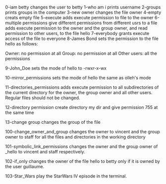 0-iam betty changes the user to betty
1-who am i prints username
2-groups prints groups in the computer
3-new owner changes the file owner
4-empty creats empty file
5-execute adds execute permission to file to the owner
6-multiple permissions give different permissions from different usrs to a file  adds execute permission to the owner and the group owner, and read permission to other users, to the file hello
7-everybody grants execute access of the file to everyone
8-James Bond sets the permission to the file hello as follows:

Owner: no permission at all
Group: no permission at all
Other users: all the permissions

9-John_Doe sets the mode of hello to -rwxr-x-wx

10-mirror_permissions sets the mode of hello the same as olleh's mode

11-directories_permissions adds execute permission to all subdirectories of the current directory for the owner, the group owner and all other users. Regular files should not be changed.

12-directory permission create directory my dir and give permission 755 at the same time

13-change group changes the group of the file

100-change_owner_and_group changes the owner to vincent and the group owner to staff for all the files and directories in the working directory

101-symbolic_link_permissions changes the owner and the group owner of _hello to vincent and staff respectively.

102-if_only changes the owner of the file hello to betty only if it is owned by the user guillaume.

103-Star_Wars play the StarWars IV episode in the terminal.



